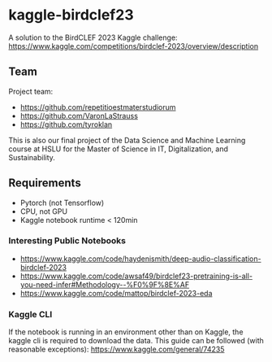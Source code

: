 # kaggle-birdclef23

A solution to the BirdCLEF 2023 Kaggle challenge: https://www.kaggle.com/competitions/birdclef-2023/overview/description

## Team

Project team:

- https://github.com/repetitioestmaterstudiorum
- https://github.com/VaronLaStrauss
- https://github.com/tyroklan

This is also our final project of the Data Science and Machine Learning course at HSLU for the Master of Science in IT, Digitalization, and Sustainability.

## Requirements

- Pytorch (not Tensorflow)
- CPU, not GPU
- Kaggle notebook runtime < 120min

### Interesting Public Notebooks

- https://www.kaggle.com/code/haydenismith/deep-audio-classification-birdclef-2023
- https://www.kaggle.com/code/awsaf49/birdclef23-pretraining-is-all-you-need-infer#Methodology--%F0%9F%8E%AF
- https://www.kaggle.com/code/mattop/birdclef-2023-eda

### Kaggle CLI

If the notebook is running in an environment other than on Kaggle, the kaggle cli is required to download the data. This guide can be followed (with reasonable exceptions): https://www.kaggle.com/general/74235

